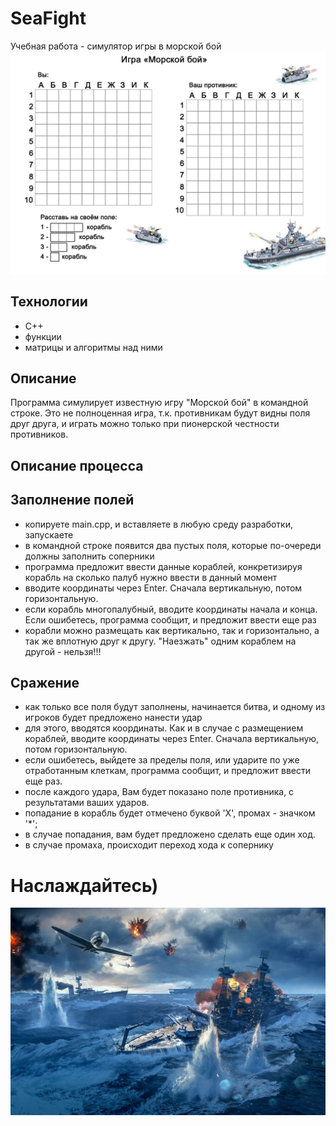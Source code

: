 # SeaFight
Учебная работа - симулятор игры в морской бой
![](https://github.com/ShevlokovM/SeaFight/blob/main/morskoi-boi1.png)

## Технологии
- C++
- функции
- матрицы и алгоритмы над ними

## Описание
Программа симулирует известную игру "Морской бой" в командной строке. Это не полноценная игра, т.к. противникам будут видны поля друг друга, и играть можно только при пионерской честности противников.

## Описание процесса

## Заполнение полей
- копируете main.cpp, и вставляете в любую среду разработки, запускаете
- в командной строке появится два пустых поля, которые по-очереди должны заполнить соперники
- программа предложит ввести данные кораблей, конкретизируя корабль на сколько палуб нужно ввести в данный момент
- вводите координаты через Enter. Сначала вертикальную, потом горизонтальную.
- если корабль многопалубный, вводите координаты начала и конца. Если ошибетесь, программа сообщит, и предложит ввести еще раз
- корабли можно размещать как вертикально, так и горизонтально, а так же вплотную друг к другу. "Наезжать" одним кораблем на другой - нельзя!!!

## Сражение
- как только все поля будут заполнены, начинается битва, и одному из игроков будет предложено нанести удар
- для этого, вводятся координаты. Как и в случае с размещением кораблей, вводите координаты через Enter. Сначала вертикальную, потом горизонтальную.
- если ошибетесь, выйдете за пределы поля, или ударите по уже отработанным клеткам, программа сообщит, и предложит ввести еще раз.
- после каждого удара, Вам будет показано поле противника, с результатами ваших ударов.
- попадание в корабль будет отмечено буквой 'X', промах - значком '*';
- в случае попадания, вам будет предложено сделать еще один ход.
- в случае промаха, происходит переход хода к сопернику

# Наслаждайтесь)
![](https://github.com/ShevlokovM/SeaFight/blob/main/%D0%BC%D0%BE%D1%80%D1%81%D0%BA%D0%BE%D0%B9%20%D0%B1%D0%BE%D0%B9.jpg)
